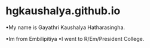 # hgkaushalya.github.io

•My name is Gayathri Kaushalya Hatharasingha.

•Im from Embilipitiya
•I went to R/Em/President College.
